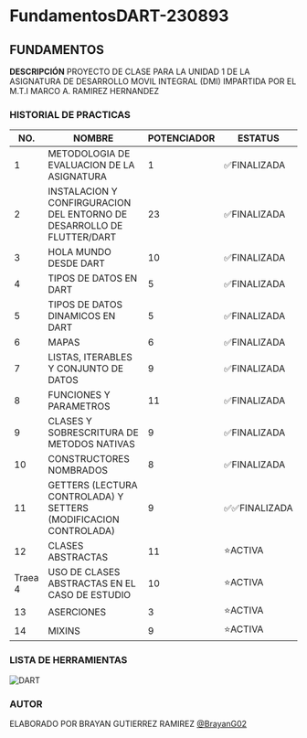 # FundamentosDART-230893

FUNDAMENTOS 
---

**DESCRIPCIÓN**
PROYECTO DE CLASE PARA LA UNIDAD 1 DE LA ASIGNATURA DE DESARROLLO MOVIL INTEGRAL (DMI) IMPARTIDA POR EL M.T.I MARCO A. RAMIREZ HERNANDEZ

### HISTORIAL DE PRACTICAS
|NO.|NOMBRE|POTENCIADOR|ESTATUS|
|--|--|--|--|
|1|METODOLOGIA DE EVALUACION DE LA ASIGNATURA|1|✅FINALIZADA
|2|INSTALACION Y CONFIRGURACION DEL ENTORNO DE DESARROLLO DE FLUTTER/DART|23|✅FINALIZADA|
|3|HOLA MUNDO DESDE DART|10|✅FINALIZADA|
|4|TIPOS DE DATOS EN DART|5|✅FINALIZADA|
|5|TIPOS DE DATOS DINAMICOS EN DART|5|✅FINALIZADA|
|6|MAPAS|6|✅FINALIZADA|
|7|LISTAS, ITERABLES Y CONJUNTO DE DATOS|9|✅FINALIZADA|
|8|FUNCIONES Y PARAMETROS|11|✅FINALIZADA|
|9|CLASES Y SOBRESCRITURA DE METODOS NATIVAS|9|✅FINALIZADA|
|10|CONSTRUCTORES NOMBRADOS|8|✅FINALIZADA|
|11|GETTERS (LECTURA CONTROLADA) Y SETTERS (MODIFICACION CONTROLADA)|9|✅✅FINALIZADA|
|12|CLASES ABSTRACTAS|11|⭐ACTIVA|
|Traea 4|USO DE CLASES ABSTRACTAS EN EL CASO DE ESTUDIO|10|⭐ACTIVA|
|13|ASERCIONES|3|⭐ACTIVA|
|14|MIXINS|9|⭐ACTIVA|

### LISTA DE HERRAMIENTAS
![DART](https://img.shields.io/badge/Dart-0175c2?style=for-the-badge&logo=dart&logoColor=white)

### AUTOR
ELABORADO POR BRAYAN GUTIERREZ RAMIREZ [@BrayanG02](https://github.com/BrayanG02)
